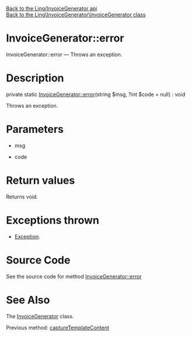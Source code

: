 [Back to the Ling/InvoiceGenerator api](https://github.com/lingtalfi/InvoiceGenerator/blob/master/doc/api/Ling/InvoiceGenerator.md)<br>
[Back to the Ling\InvoiceGenerator\InvoiceGenerator class](https://github.com/lingtalfi/InvoiceGenerator/blob/master/doc/api/Ling/InvoiceGenerator/InvoiceGenerator.md)


InvoiceGenerator::error
================



InvoiceGenerator::error — Throws an exception.




Description
================


private static [InvoiceGenerator::error](https://github.com/lingtalfi/InvoiceGenerator/blob/master/doc/api/Ling/InvoiceGenerator/InvoiceGenerator/error.md)(string $msg, ?int $code = null) : void




Throws an exception.




Parameters
================


- msg

    

- code

    


Return values
================

Returns void.


Exceptions thrown
================

- [Exception](http://php.net/manual/en/class.exception.php).&nbsp;







Source Code
===========
See the source code for method [InvoiceGenerator::error](https://github.com/lingtalfi/InvoiceGenerator/blob/master/InvoiceGenerator.php#L109-L112)


See Also
================

The [InvoiceGenerator](https://github.com/lingtalfi/InvoiceGenerator/blob/master/doc/api/Ling/InvoiceGenerator/InvoiceGenerator.md) class.

Previous method: [captureTemplateContent](https://github.com/lingtalfi/InvoiceGenerator/blob/master/doc/api/Ling/InvoiceGenerator/InvoiceGenerator/captureTemplateContent.md)<br>

